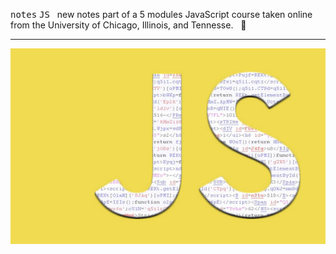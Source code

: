 

 <kbd>notes</kbd> <kbd>JS</kbd> &nbsp; new notes part of a 5 modules JavaScript course taken online from the University of Chicago, Illinois, and Tennesse. &nbsp; :tophat:
 <hr />  

 

 ![js2](images/js.jpg)
